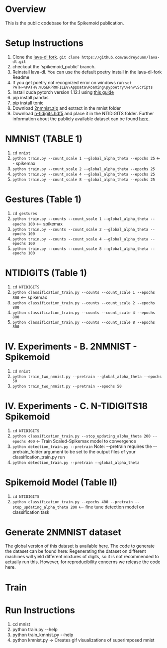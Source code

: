 # Overview
This is the public codebase for the Spikemoid publication.

# Setup Instructions 
1. Clone the [lava-dl fork](https://github.com/audreydunn/lava-dl/tree/spikemoid_public). `git clone https://github.com/audreydunn/lava-dl.git` 
2. checkout the 'spikemoid_public' branch.
3. Reinstall lava-dl. You can use the default poetry install in the lava-dl-fork Readme 
4. If you get poetry not recognized error on windows run `set PATH=%PATH%;%USERPROFILE%\AppData\Roaming\pypoetry\venv\Scripts`
5. Install cuda pytorch version 1.12.1 using [this guide](https://pytorch.org/get-started/previous-versions/)
6. pip install pandas 
7. pip install tonic
8. Download [2nmnist.zip](https://doi.org/10.5281/zenodo.7847750) and extract in  the mnist folder
9. Download [n-tidigits.hdf5](https://www.dropbox.com/s/vfwwrhlyzkax4a2/n-tidigits.hdf5?dl=0) and place it in the NTIDIGITS folder. Further information about the publicly available dataset can be found [here](https://docs.google.com/document/d/1Uxe7GsKKXcy6SlDUX4hoJVAC0-UkH-8kr5UXp0Ndi1M/edit).


# NMNIST (TABLE 1)
1. `cd mnist`
2. `python train.py --count_scale 1 --global_alpha_theta --epochs 25` <-- spikemax
3. `python train.py --count_scale 2 --global_alpha_theta --epochs 25`
4. `python train.py --count_scale 4 --global_alpha_theta --epochs 25`
5. `python train.py --count_scale 8 --global_alpha_theta --epochs 25`

# Gestures (Table 1)
1. `cd gestures`
2. `python train.py --counts --count_scale 1 --global_alpha_theta --epochs 100` <-- spikemax
3. `python train.py --counts --count_scale 2 --global_alpha_theta --epochs 100`
4. `python train.py --counts --count_scale 4 --global_alpha_theta --epochs 100`
5. `python train.py --counts --count_scale 8 --global_alpha_theta --epochs 100`

# NTIDIGITS (Table 1)
1. `cd NTIDIGITS`
2. `python classification_train.py --counts --count_scale 1 --epochs 800` <-- spikemax
3. `python classification_train.py --counts --count_scale 2 --epochs 800`
4. `python classification_train.py --counts --count_scale 4 --epochs 800`
5. `python classification_train.py --counts --count_scale 8 --epochs 800`

# IV. Experiments - B. 2NMNIST - Spikemoid
1. `cd mnist`
2. `python train_two_nmnist.py --pretrain --global_alpha_theta --epochs 50`
3. `python train_two_nmnist.py --pretrain --epochs 50`

#  IV. Experiments - C. N-TIDIGITS18 Spikemoid
1. `cd NTIDIGITS`
2. `python classification_train.py --stop_updating_alpha_theta 200 --epochs 400` <- Train Scaled-Spikemax model to convergence
3. `python detection_train.py --pretrain` Note: --pretrain requires the --pretrain_folder argument to be set to the output files of your classification_train.py run
4. `python detection_train.py --pretrain --global_alpha_theta`


# Spikemoid Model (Table II)
1. `cd NTIDIGITS`
2. `python classification_train.py --epochs 400 --pretrain --stop_updating_alpha_theta 200`  <-- fine tune detection model on classification task 

# Generate 2NMNIST dataset
The global version of this dataset is available [here](https://doi.org/10.5281/zenodo.7847750).
The code to generate the dataset can be found here: 
Regenerating the dataset on different machines will yield different mixtures of digits, 
so it is not recommended to actually run this. However, for reproducibility concerns we release the code here. 

# Train 
# Run Instructions
1. cd mnist
2. python train.py --help
3. python train_kmnist.py --help
4. python kmnist.py -> Creates gif visualizations of superimposed mnist